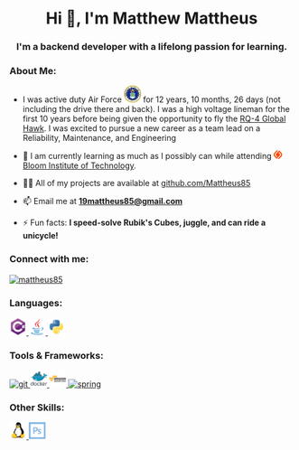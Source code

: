 <h1 align="center">Hi 👋, I'm Matthew Mattheus</h1>
<h3 align="center">I'm a backend developer with a lifelong passion for learning.</h3>

<h3 align="left">About Me:</h3>


- I was active duty Air Force <img src="https://github.com/Mattheus85/Mattheus85/blob/main/icons/US-Air-Force-logo.png" alt="AirForce" width="30" height="30"/> for 12 years, 10 months, 26 days (not including the drive there and back). I was a high voltage lineman for the first 10 years before being given the opportunity to fly the [RQ-4 Global Hawk](https://en.wikipedia.org/wiki/Northrop_Grumman_RQ-4_Global_Hawk). I was excited to pursue a new career as a team lead on a Reliability, Maintenance, and Engineering

- 🌱 I am currently learning as much as I possibly can while attending <a href="https://www.bloomtech.com/" target="_blank" rel="noreferrer"> <img src="https://github.com/Mattheus85/Mattheus85/blob/main/icons/bloomtech.png" alt="BloomTech" width="15" height="15"/> </a> [Bloom Institute of Technology](https://www.bloomtech.com/). 

- 👨‍💻 All of my projects are available at [github.com/Mattheus85](https://github.com/Mattheus85)

- 📫 Email me at **19mattheus85@gmail.com**

- ⚡ Fun facts: **I speed-solve Rubik's Cubes, juggle, and can ride a unicycle!**

<h3 align="left">Connect with me:</h3>
<p align="left">
<a href="https://linkedin.com/in/mattheus85" target="blank"><img align="center" src="https://raw.githubusercontent.com/rahuldkjain/github-profile-readme-generator/master/src/images/icons/Social/linked-in-alt.svg" alt="mattheus85" height="24" width="32" /></a>
</p>

<h3 align="left">Languages:</h3>
<a href="https://www.w3schools.com/cs/" target="_blank" rel="noreferrer"> <img src="https://raw.githubusercontent.com/devicons/devicon/master/icons/csharp/csharp-original.svg" alt="csharp" width="30" height="30"/> </a> <a href="https://www.java.com" target="_blank" rel="noreferrer"> <img src="https://raw.githubusercontent.com/devicons/devicon/master/icons/java/java-original.svg" alt="java" width="30" height="30"/> </a> <a href="https://www.python.org" target="_blank" rel="noreferrer"> <img src="https://raw.githubusercontent.com/devicons/devicon/master/icons/python/python-original.svg" alt="python" width="30" height="30"/> </a>

<h3 align="left">Tools & Frameworks:</h3>
<a href="https://git-scm.com/" target="_blank" rel="noreferrer"> <img src="https://www.vectorlogo.zone/logos/git-scm/git-scm-icon.svg" alt="git" width="30" height="30"/> </a> <a href="https://www.docker.com/" target="_blank" rel="noreferrer"> <img src="https://raw.githubusercontent.com/devicons/devicon/master/icons/docker/docker-original-wordmark.svg" alt="docker" width="30" height="30"/> </a> <a href="https://aws.amazon.com" target="_blank" rel="noreferrer"> <img src="https://raw.githubusercontent.com/devicons/devicon/master/icons/amazonwebservices/amazonwebservices-original-wordmark.svg" alt="aws" width="30" height="30"/> </a> <a href="https://spring.io/" target="_blank" rel="noreferrer"> <img src="https://www.vectorlogo.zone/logos/springio/springio-icon.svg" alt="spring" width="30" height="30"/> </a>

<h3 align="left">Other Skills:</h3>
<a href="https://www.linux.org/" target="_blank" rel="noreferrer"> <img src="https://raw.githubusercontent.com/devicons/devicon/master/icons/linux/linux-original.svg" alt="linux" width="30" height="30"/> </a> <a href="https://www.photoshop.com/en" target="_blank" rel="noreferrer"> <img src="https://raw.githubusercontent.com/devicons/devicon/master/icons/photoshop/photoshop-line.svg" alt="photoshop" width="30" height="30"/> </a>

